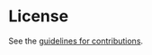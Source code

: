 # License

See the
[guidelines for contributions](https://github.com/rohanmahy/mls-epoch-commitment/blob/main/CONTRIBUTING.md).

